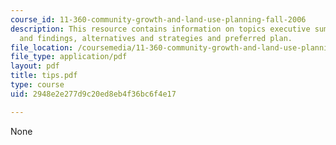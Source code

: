 ```yaml
---
course_id: 11-360-community-growth-and-land-use-planning-fall-2006
description: This resource contains information on topics executive summary, analysis
  and findings, alternatives and strategies and preferred plan.
file_location: /coursemedia/11-360-community-growth-and-land-use-planning-fall-2006/2948e2e277d9c20ed8eb4f36bc6f4e17_tips.pdf
file_type: application/pdf
layout: pdf
title: tips.pdf
type: course
uid: 2948e2e277d9c20ed8eb4f36bc6f4e17

---
```

None